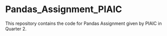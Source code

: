 # Pandas_Assignment_PIAIC
This repository contains the code for Pandas Assignment given by PIAIC in Quarter 2.

